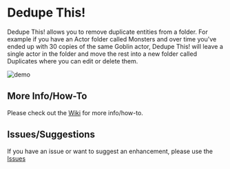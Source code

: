 # Dedupe This!
Dedupe This! allows you to remove duplicate entities from a folder. For example if you have an Actor folder called Monsters and over time you've ended up with 30 copies of the same Goblin actor, Dedupe This! will leave a single actor in the folder and move the rest into a new folder called Duplicates where you can edit or delete them.

![demo](https://github.com/death-save/dedupe-this-public/wiki/img/demo.gif)

## More Info/How-To
Please check out the [Wiki](/wiki/) for more info/how-to.

## Issues/Suggestions
If you have an issue or want to suggest an enhancement, please use the [Issues](/issues/)

